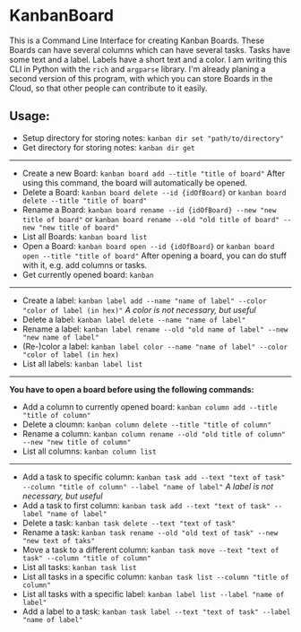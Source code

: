 # KanbanBoard

This is a Command Line Interface for creating Kanban Boards. These Boards can have several columns
which can have several tasks. Tasks have some text and a label. Labels have a short text and
a color. I am writing this CLI in Python with the ```rich``` and ```argparse``` library.
I'm already planing a second version of this program, with which you can store Boards in the Cloud,
so that other people can contribute to it easily.

## Usage:

- Setup directory for storing notes: ```kanban dir set "path/to/directory"```
- Get directory for storing notes: ```kanban dir get```

----------

- Create a new Board: ```kanban board add --title "title of board"``` After using this command, the board will automatically be opened.
- Delete a Board: ```kanban board delete --id {idOfBoard}``` or ```kanban board delete --title "title of board"```
- Rename a Board: ```kanban board rename --id {idOfBoard} --new "new title of board"``` or ```kanban board rename --old "old title of board" --new "new title of board"```
- List all Boards: ```kanban board list```
- Open a Board: ```kanban board open --id {idOfBoard}``` or ```kanban board open --title "title of board"```
After opening a board, you can do stuff with it, e.g. add columns or tasks.
- Get currently opened board: ```kanban```

----------

- Create a label: ```kanban label add --name "name of label" --color "color of label (in hex)"``` *A color is not necessary, but useful*
- Delete a label: ```kanban label delete --name "name of label"```
- Rename a label: ```kanban label rename --old "old name of label" --new "new name of label"```
- (Re-)color a label: ```kanban label color --name "name of label" --color "color of label (in hex)```
- List all labels: ```kanban label list```

----------

**You have to open a board before using the following commands:**

- Add a column to currently opened board: ```kanban column add --title "title of column"```
- Delete a cloumn: ```kanban column delete --title "title of column"```
- Rename a column: ```kanban column rename --old "old title of column" --new "new title of column"```
- List all columns: ```kanban column list```

----------

- Add a task to specific column: ```kanban task add --text "text of task" --column "title of column" --label "name of label"``` *A label is not necessary, but useful*
- Add a task to first column: ```kanban task add --text "text of task" --label "name of label"```
- Delete a task: ```kanban task delete --text "text of task"```
- Rename a task: ```kanban task rename --old "old text of task" --new "new text of taks"```
- Move a task to a different column: ```kanban task move --text "text of task" --column "title of column"```
- List all tasks: ```kanban task list```
- List all tasks in a specific column: ```kanban task list --column "title of column"```
- List all tasks with a specific label: ```kanban label list --label "name of label"```
- Add a label to a task: ```kanban task label --text "text of task" --label "name of label"```
